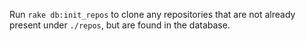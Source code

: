Run `rake db:init_repos` to clone any repositories that are not already present under `./repos`, but are found in the database.
